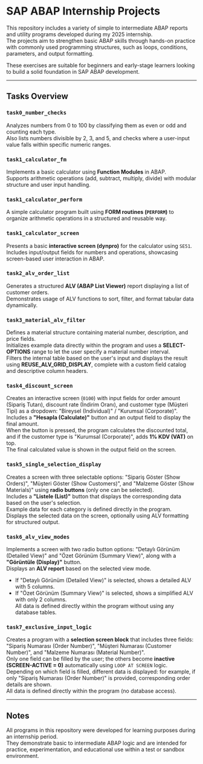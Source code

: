 # SAP ABAP Internship Projects

This repository includes a variety of simple to intermediate ABAP reports and utility programs developed during my 2025 internship.  
The projects aim to strengthen basic ABAP skills through hands-on practice with commonly used programming structures, such as loops, conditions, parameters, and output formatting.

These exercises are suitable for beginners and early-stage learners looking to build a solid foundation in SAP ABAP development.

---

## Tasks Overview

### `task0_number_checks`  
Analyzes numbers from 0 to 100 by classifying them as even or odd and counting each type.  
Also lists numbers divisible by 2, 3, and 5, and checks where a user-input value falls within specific numeric ranges.

### `task1_calculator_fm`  
Implements a basic calculator using **Function Modules** in ABAP.  
Supports arithmetic operations (add, subtract, multiply, divide) with modular structure and user input handling.

### `task1_calculator_perform`  
A simple calculator program built using **FORM routines (`PERFORM`)** to organize arithmetic operations in a structured and reusable way.

### `task1_calculator_screen`  
Presents a basic **interactive screen (dynpro)** for the calculator using `SE51`.  
Includes input/output fields for numbers and operations, showcasing screen-based user interaction in ABAP.

### `task2_alv_order_list`  
Generates a structured **ALV (ABAP List Viewer)** report displaying a list of customer orders.  
Demonstrates usage of ALV functions to sort, filter, and format tabular data dynamically.

### `task3_material_alv_filter`  
Defines a material structure containing material number, description, and price fields.  
Initializes example data directly within the program and uses a **SELECT-OPTIONS** range to let the user specify a material number interval.  
Filters the internal table based on the user's input and displays the result using **REUSE_ALV_GRID_DISPLAY**, complete with a custom field catalog and descriptive column headers.

### `task4_discount_screen`  
Creates an interactive screen (`0100`) with input fields for order amount (Sipariş Tutarı), discount rate (İndirim Oranı), and customer type (Müşteri Tipi) as a dropdown: "Bireysel (Individual)" / "Kurumsal (Corporate)".  
Includes a **"Hesapla (Calculate)"** button and an output field to display the final amount.  
When the button is pressed, the program calculates the discounted total, and if the customer type is "Kurumsal (Corporate)", adds **1% KDV (VAT)** on top.  
The final calculated value is shown in the output field on the screen.

### `task5_single_selection_display`  
Creates a screen with three selectable options: "Sipariş Göster (Show Orders)", "Müşteri Göster (Show Customers)", and "Malzeme Göster (Show Materials)" using **radio buttons** (only one can be selected).  
Includes a **"Listele (List)"** button that displays the corresponding data based on the user's selection.  
Example data for each category is defined directly in the program.  
Displays the selected data on the screen, optionally using ALV formatting for structured output.

### `task6_alv_view_modes`  
Implements a screen with two radio button options: "Detaylı Görünüm (Detailed View)" and "Özet Görünüm (Summary View)", along with a **"Görüntüle (Display)"** button.  
Displays an **ALV report** based on the selected view mode.  
- If "Detaylı Görünüm (Detailed View)" is selected, shows a detailed ALV with 5 columns.  
- If "Özet Görünüm (Summary View)" is selected, shows a simplified ALV with only 2 columns.  
All data is defined directly within the program without using any database tables.

### `task7_exclusive_input_logic`  
Creates a program with a **selection screen block** that includes three fields: "Sipariş Numarası (Order Number)", "Müşteri Numarası (Customer Number)", and "Malzeme Numarası (Material Number)".  
Only one field can be filled by the user; the others become **inactive (SCREEN-ACTIVE = 0)** automatically using `LOOP AT SCREEN` logic.  
Depending on which field is filled, different data is displayed: for example, if only "Sipariş Numarası (Order Number)" is provided, corresponding order details are shown.  
All data is defined directly within the program (no database access).

---

## Notes

All programs in this repository were developed for learning purposes during an internship period.  
They demonstrate basic to intermediate ABAP logic and are intended for practice, experimentation, and educational use within a test or sandbox environment.
